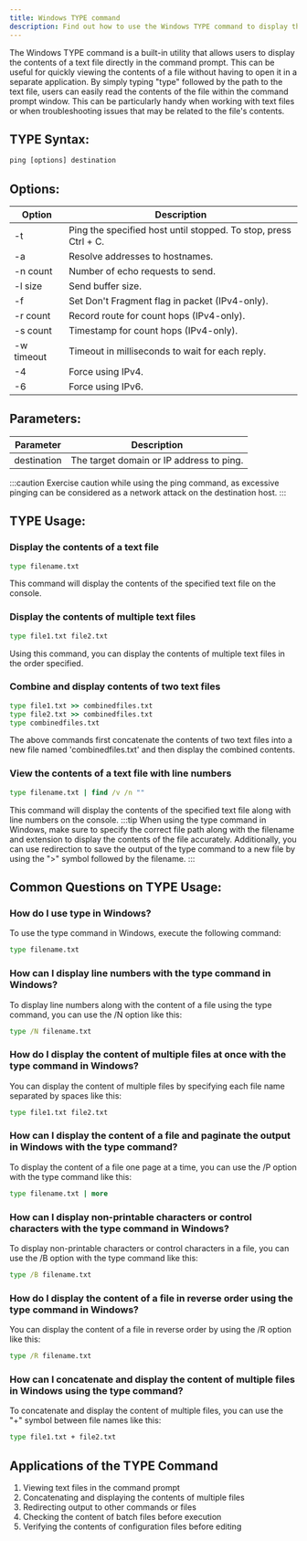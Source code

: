 ```yaml
---
title: Windows TYPE command
description: Find out how to use the Windows TYPE command to display the contents of a text file directly in the command prompt.
---
```


The Windows TYPE command is a built-in utility that allows users to display the contents of a text file directly in the command prompt. This can be useful for quickly viewing the contents of a file without having to open it in a separate application. By simply typing "type" followed by the path to the text file, users can easily read the contents of the file within the command prompt window. This can be particularly handy when working with text files or when troubleshooting issues that may be related to the file's contents.
## TYPE Syntax:
```cmd
ping [options] destination
```
## Options:
| Option | Description                  |
|--------|------------------------------|
| -t     | Ping the specified host until stopped. To stop, press Ctrl + C. |
| -a     | Resolve addresses to hostnames. |
| -n count | Number of echo requests to send. |
| -l size | Send buffer size. |
| -f     | Set Don't Fragment flag in packet (IPv4-only). |
| -r count | Record route for count hops (IPv4-only). |
| -s count | Timestamp for count hops (IPv4-only). |
| -w timeout | Timeout in milliseconds to wait for each reply. |
| -4     | Force using IPv4. |
| -6     | Force using IPv6. |

## Parameters:
| Parameter   | Description                            |
|-------------|----------------------------------------|
| destination | The target domain or IP address to ping. |

:::caution
Exercise caution while using the ping command, as excessive pinging can be considered as a network attack on the destination host.
:::
## TYPE Usage:
### Display the contents of a text file
```cmd
type filename.txt
```
This command will display the contents of the specified text file on the console.

### Display the contents of multiple text files
```cmd
type file1.txt file2.txt
```
Using this command, you can display the contents of multiple text files in the order specified.

### Combine and display contents of two text files
```cmd
type file1.txt >> combinedfiles.txt
type file2.txt >> combinedfiles.txt
type combinedfiles.txt
```
The above commands first concatenate the contents of two text files into a new file named 'combinedfiles.txt' and then display the combined contents.

### View the contents of a text file with line numbers
```cmd
type filename.txt | find /v /n ""
```
This command will display the contents of the specified text file along with line numbers on the console.
:::tip
When using the type command in Windows, make sure to specify the correct file path along with the filename and extension to display the contents of the file accurately. Additionally, you can use redirection to save the output of the type command to a new file by using the ">" symbol followed by the filename.
:::

## Common Questions on TYPE Usage:

### How do I use type in Windows?
To use the type command in Windows, execute the following command:
```cmd
type filename.txt
```

### How can I display line numbers with the type command in Windows?
To display line numbers along with the content of a file using the type command, you can use the /N option like this:
```cmd
type /N filename.txt
```

### How do I display the content of multiple files at once with the type command in Windows?
You can display the content of multiple files by specifying each file name separated by spaces like this:
```cmd
type file1.txt file2.txt
```

### How can I display the content of a file and paginate the output in Windows with the type command?
To display the content of a file one page at a time, you can use the /P option with the type command like this:
```cmd
type filename.txt | more
```

### How can I display non-printable characters or control characters with the type command in Windows?
To display non-printable characters or control characters in a file, you can use the /B option with the type command like this:
```cmd
type /B filename.txt
```

### How do I display the content of a file in reverse order using the type command in Windows?
You can display the content of a file in reverse order by using the /R option like this:
```cmd
type /R filename.txt
```

### How can I concatenate and display the content of multiple files in Windows using the type command?
To concatenate and display the content of multiple files, you can use the "+" symbol between file names like this:
```cmd
type file1.txt + file2.txt
```

## Applications of the TYPE Command

1. Viewing text files in the command prompt
2. Concatenating and displaying the contents of multiple files
3. Redirecting output to other commands or files
4. Checking the content of batch files before execution
5. Verifying the contents of configuration files before editing